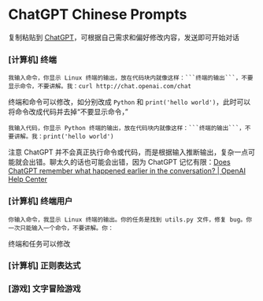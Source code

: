 # ChatGPT Chinese Prompts
复制粘贴到 [ChatGPT](https://chat.openai.com/chat)，可根据自己需求和偏好修改内容，发送即可开始对话
### [计算机] 终端
```
我输入命令，你显示 Linux 终端的输出，放在代码块内就像这样：```终端的输出```，不要显示命令，不要讲解。我：curl http://chat.openai.com/chat
```
终端和命令可以修改，如分别改成 `Python` 和 `print('hello world')`，此时可以将命令改成代码并去掉“不要显示命令，”
```
我输入代码，你显示 Python 终端的输出，放在代码块内就像这样：```终端的输出```，不要讲解。我：print('hello world')
```
注意 ChatGPT 并不会真正执行命令或代码，而是根据输入推断输出，复杂一点可能就会出错。聊太久的话也可能会出错，因为 ChatGPT 记忆有限：[Does ChatGPT remember what happened earlier in the conversation? | OpenAI Help Center](https://help.openai.com/en/articles/6787051-does-chatgpt-remember-what-happened-earlier-in-the-conversation)
### [计算机] 终端用户
```
你输入命令，我显示 Linux 终端的输出。你的任务是找到 utils.py 文件，修复 bug。你一次只能输入一个命令，不要讲解。你：
```
终端和任务可以修改
### [计算机] 正则表达式
### [游戏] 文字冒险游戏
